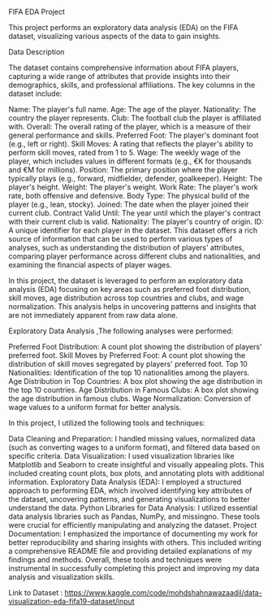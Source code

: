 FIFA EDA Project

This project performs an exploratory data analysis (EDA) on the FIFA dataset, visualizing various aspects of the data to gain insights.


Data Description

The dataset contains comprehensive information about FIFA players, capturing a wide range of attributes that provide insights into their demographics, skills, and professional affiliations. The key columns in the dataset include:

Name: The player's full name.
Age: The age of the player.
Nationality: The country the player represents.
Club: The football club the player is affiliated with.
Overall: The overall rating of the player, which is a measure of their general performance and skills.
Preferred Foot: The player's dominant foot (e.g., left or right).
Skill Moves: A rating that reflects the player's ability to perform skill moves, rated from 1 to 5.
Wage: The weekly wage of the player, which includes values in different formats (e.g., €K for thousands and €M for millions).
Position: The primary position where the player typically plays (e.g., forward, midfielder, defender, goalkeeper).
Height: The player's height.
Weight: The player's weight.
Work Rate: The player's work rate, both offensive and defensive.
Body Type: The physical build of the player (e.g., lean, stocky).
Joined: The date when the player joined their current club.
Contract Valid Until: The year until which the player's contract with their current club is valid.
Nationality: The player's country of origin.
ID: A unique identifier for each player in the dataset.
This dataset offers a rich source of information that can be used to perform various types of analyses, such as understanding the distribution of players' attributes, comparing player performance across different clubs and nationalities, and examining the financial aspects of player wages.

In this project, the dataset is leveraged to perform an exploratory data analysis (EDA) focusing on key areas such as preferred foot distribution, skill moves, age distribution across top countries and clubs, and wage normalization. This analysis helps in uncovering patterns and insights that are not immediately apparent from raw data alone.



Exploratory Data Analysis ,The following analyses were performed:

Preferred Foot Distribution: A count plot showing the distribution of players' preferred foot.
Skill Moves by Preferred Foot: A count plot showing the distribution of skill moves segregated by players' preferred foot.
Top 10 Nationalities: Identification of the top 10 nationalities among the players.
Age Distribution in Top Countries: A box plot showing the age distribution in the top 10 countries.
Age Distribution in Famous Clubs: A box plot showing the age distribution in famous clubs.
Wage Normalization: Conversion of wage values to a uniform format for better analysis.


In this project, I utilized the following tools and techniques:

Data Cleaning and Preparation: I handled missing values, normalized data (such as converting wages to a uniform format), and filtered data based on specific criteria.
Data Visualization: I used visualization libraries like Matplotlib and Seaborn to create insightful and visually appealing plots. This included creating count plots, box plots, and annotating plots with additional information.
Exploratory Data Analysis (EDA): I employed a structured approach to performing EDA, which involved identifying key attributes of the dataset, uncovering patterns, and generating visualizations to better understand the data.
Python Libraries for Data Analysis: I utilized essential data analysis libraries such as Pandas, NumPy, and missingno. These tools were crucial for efficiently manipulating and analyzing the dataset.
Project Documentation: I emphasized the importance of documenting my work for better reproducibility and sharing insights with others. This included writing a comprehensive README file and providing detailed explanations of my findings and methods.
Overall, these tools and techniques were instrumental in successfully completing this project and improving my data analysis and visualization skills.

Link to Dataset : https://www.kaggle.com/code/mohdshahnawazaadil/data-visualization-eda-fifa19-dataset/input


